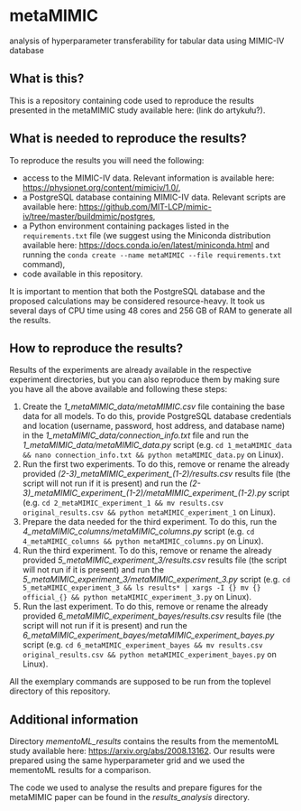 # metaMIMIC

analysis of hyperparameter transferability for tabular data using MIMIC-IV database

## What is this?

This is a repository containing code used to reproduce the results presented in the metaMIMIC study available here: (link do artykułu?).

## What is needed to reproduce the results?

To reproduce the results you will need the following:

* access to the MIMIC-IV data. Relevant information is available here: https://physionet.org/content/mimiciv/1.0/,
* a PostgreSQL database containing MIMIC-IV data. Relevant scripts are available here: https://github.com/MIT-LCP/mimic-iv/tree/master/buildmimic/postgres,
* a Python environment containing packages listed in the `requirements.txt` file (we suggest using the Miniconda distribution available here: https://docs.conda.io/en/latest/miniconda.html and running the `conda create --name metaMIMIC --file requirements.txt` command),
* code available in this repository.

It is important to mention that both the PostgreSQL database and the proposed calculations may be considered resource-heavy. It took us several days of CPU time using 48 cores and 256 GB of RAM to generate all the results.

## How to reproduce the results?

Results of the experiments are already available in the respective experiment directories, but you can also reproduce them by making sure you have all the above available and following these steps:

1. Create the *1_metaMIMIC_data/metaMIMIC.csv* file containing the base data for all models. To do this, provide PostgreSQL database credentials and location (username, password, host address, and database name) in the *1_metaMIMIC_data/connection_info.txt* file and run the *1_metaMIMIC_data/metaMIMIC_data.py* script (e.g. `cd 1_metaMIMIC_data && nano connection_info.txt && python metaMIMIC_data.py` on Linux).
2. Run the first two experiments. To do this, remove or rename the already provided *(2-3)\_metaMIMIC_experiment_(1-2)/results.csv* results file (the script will not run if it is present) and run the *(2-3)\_metaMIMIC_experiment_(1-2)/metaMIMIC_experiment_(1-2).py* script (e.g. `cd 2_metaMIMIC_experiment_1 && mv results.csv original_results.csv && python metaMIMIC_experiment_1` on Linux).
3. Prepare the data needed for the third experiment. To do this, run the *4_metaMIMIC_columns/metaMIMIC_columns.py* script (e.g. `cd 4_metaMIMIC_columns && python metaMIMIC_columns.py` on Linux).
4. Run the third experiment. To do this, remove or rename the already provided *5\_metaMIMIC_experiment_3/results.csv* results file (the script will not run if it is present) and run the *5\_metaMIMIC_experiment_3/metaMIMIC_experiment_3.py* script (e.g. `cd 5_metaMIMIC_experiment_3 && ls results* | xargs -I {} mv {} official_{} && python metaMIMIC_experiment_3.py` on Linux).
5. Run the last experiment. To do this, remove or rename the already provided *6\_metaMIMIC_experiment_bayes/results.csv* results file (the script will not run if it is present) and run the *6\_metaMIMIC_experiment_bayes/metaMIMIC_experiment_bayes.py* script (e.g. `cd 6_metaMIMIC_experiment_bayes && mv results.csv original_results.csv && python metaMIMIC_experiment_bayes.py` on Linux).

All the exemplary commands are supposed to be run from the toplevel directory of this repository.

## Additional information

Directory *mementoML_results* contains the results from the mementoML study available here: https://arxiv.org/abs/2008.13162. Our results were prepared using the same hyperparameter grid and we used the mementoML results for a comparison.

The code we used to analyse the results and prepare figures for the metaMIMIC paper can be found in the *results_analysis* directory.
